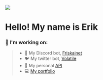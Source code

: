 ![](https://github.com/ezxmora/ezxmora/blob/master/hello.gif)

# Hello! My name is Erik

### 🔨 I'm working on:
> * 🤖 My Discord bot, [Friskainet](https://github.com/ezxmora/friskainet)
> * 🐦 My twitter bot, [Volatile](https://github.com/ezxmora/volatile)
> * 💾 My personal [API](https://github.com/ezxmora/ez-api)
> * 💻 [My portfolio]()
